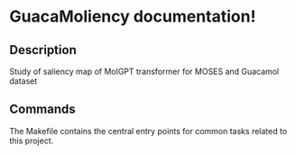 # GuacaMoliency documentation!

## Description

Study of saliency map of MolGPT transformer for MOSES and Guacamol dataset

## Commands

The Makefile contains the central entry points for common tasks related to this project.

